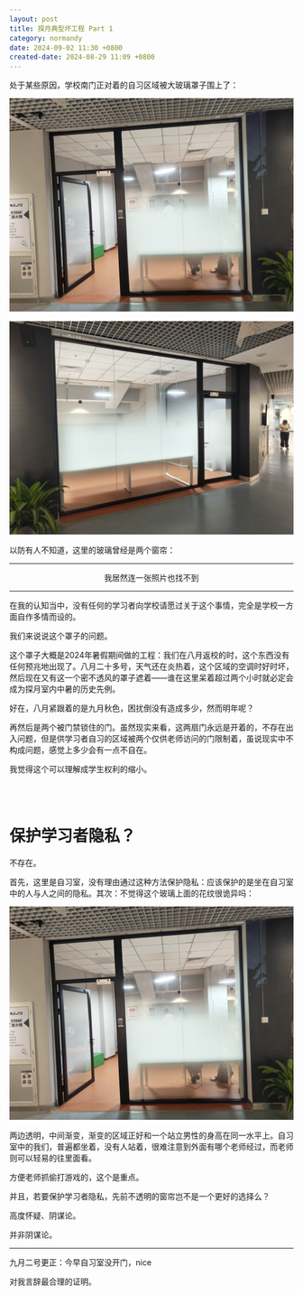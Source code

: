 ```yaml
---
layout: post
title: 探月典型坏工程 Part 1
category: normandy
date: 2024-09-02 11:30 +0800
created-date: 2024-08-29 11:09 +0800
---
```

处于某些原因，学校南门正对着的自习区域被大玻璃罩子围上了：

![fig1](/assets/images/moonshot_badconstruction/fig1.jpg)

![fig2](/assets/images/moonshot_badconstruction/fig2.jpg)

以防有人不知道，这里的玻璃曾经是两个窗帘：

---

<center>我居然连一张照片也找不到</center>

---

在我的认知当中，没有任何的学习者向学校请愿过关于这个事情，完全是学校一方面自作多情而设的。

我们来说说这个罩子的问题。

这个罩子大概是2024年暑假期间做的工程：我们在八月返校的时，这个东西没有任何预兆地出现了。八月二十多号，天气还在炎热着，这个区域的空调时好时坏，然后现在又有这一个密不透风的罩子遮着——谁在这里呆着超过两个小时就必定会成为探月室内中暑的历史先例。

好在，八月紧跟着的是九月秋色，困扰倒没有造成多少，然而明年呢？

再然后是两个被门禁锁住的门。虽然现实来看，这两扇门永远是开着的，不存在出入问题，但是供学习者自习的区域被两个仅供老师访问的门限制着，虽说现实中不构成问题，感觉上多少会有一点不自在。

我觉得这个可以理解成学生权利的缩小。

<br>
<br>

# 保护学习者隐私？

不存在。

首先，这里是自习室，没有理由通过这种方法保护隐私：应该保护的是坐在自习室中的人与人之间的隐私。其次：不觉得这个玻璃上面的花纹很诡异吗：

![fig1](/assets/images/moonshot_badconstruction/fig1.jpg)


两边透明，中间渐变，渐变的区域正好和一个站立男性的身高在同一水平上。自习室中的我们，普遍都坐着，没有人站着，很难注意到外面有哪个老师经过，而老师则可以轻易的往里面看。

方便老师抓偷打游戏的，这个是重点。

并且，若要保护学习者隐私，先前不透明的窗帘岂不是一个更好的选择么？

高度怀疑、阴谋论。

并非阴谋论。

---

九月二号更正：今早自习室没开门，nice

对我言辞最合理的证明。